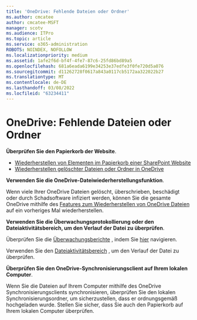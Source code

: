 ```yaml
---
title: 'OneDrive: Fehlende Dateien oder Ordner'
ms.author: cmcatee
author: cmcatee-MSFT
manager: scotv
ms.audience: ITPro
ms.topic: article
ms.service: o365-administration
ROBOTS: NOINDEX, NOFOLLOW
ms.localizationpriority: medium
ms.assetid: 1afe2f6d-bf4f-4fe7-87c6-25fd86bd89a5
ms.openlocfilehash: 681a6eada6199e34253e37edfe3f0fe720d5a076
ms.sourcegitcommit: d11262728f0617a843a0117cb5172aa322022b27
ms.translationtype: MT
ms.contentlocale: de-DE
ms.lasthandoff: 03/08/2022
ms.locfileid: "63234411"
---
```

# <a name="onedrive-missing-files-or-folders"></a>OneDrive: Fehlende Dateien oder Ordner

**Überprüfen Sie den Papierkorb der Website**.

- [Wiederherstellen von Elementen im Papierkorb einer SharePoint Website](https://support.microsoft.com/office/restore-items-in-the-recycle-bin-that-were-deleted-from-sharepoint-or-teams-6df466b6-55f2-4898-8d6e-c0dff851a0be)
- [Wiederherstellen gelöschter Dateien oder Ordner in OneDrive](https://support.office.com/article/Restore-deleted-files-or-folders-in-OneDrive-949ada80-0026-4db3-a953-c99083e6a84f)


**Verwenden Sie die OneDrive-Dateiwiederherstellungsfunktion**. 

Wenn viele Ihrer OneDrive Dateien gelöscht, überschrieben, beschädigt oder durch Schadsoftware infiziert werden, können Sie die gesamte OneDrive mithilfe des [Features zum Wiederherstellen von OneDrive Dateien](https://support.office.com/article/Restore-your-OneDrive-fa231298-759d-41cf-bcd0-25ac53eb8a15) auf ein vorheriges Mal wiederherstellen.


**Verwenden Sie die Überwachungsprotokollierung oder den Dateiaktivitätsbereich, um den Verlauf der Datei zu überprüfen**.

Überprüfen Sie die [Überwachungsberichte](https://docs.microsoft.com/microsoft-365/compliance/search-the-audit-log-in-security-and-compliance) , indem Sie [hier](https://sip.protection.office.com/) navigieren.


Verwenden Sie den [Dateiaktivitätsbereich](https://support.office.com/article/File-activity-in-a-document-library-6105ecda-1dd0-4f6f-9542-102bf5c0ffe0) , um den Verlauf der Datei zu überprüfen.


**Überprüfen Sie den OneDrive-Synchronisierungsclient auf Ihrem lokalen Computer**.

Wenn Sie die Dateien auf Ihrem Computer mithilfe des OneDrive Synchronisierungsclients synchronisieren, überprüfen Sie den lokalen Synchronisierungsordner, um sicherzustellen, dass er ordnungsgemäß hochgeladen wurde. Stellen Sie sicher, dass Sie auch den Papierkorb auf Ihrem lokalen Computer überprüfen.

